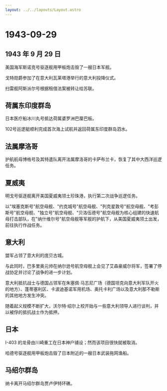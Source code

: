 ```yaml
---
layout: ../../layouts/Layout.astro
---
```


# 1943-09-29

## 1943 年 9 月 29 日

美国海军斯诺克号驱逐舰用甲板炮击毁了一艘日本军舰。

戈特勋爵参加了在意大利瓦莱塔港举行的意大利投降仪式。

扫雷舰阿斯派尔号根据租借法案被转让给苏联。

## 荷属东印度群岛

日本医疗船冰川丸号抵达荷属婆罗洲巴厘巴板。

102号巡逻艇顺利完成首次海上试航并返回荷属东印度群岛泗水。

## 法属摩洛哥

护航航母博格号及其特遣队离开法属摩洛哥的卡萨布兰卡，恢复了其中大西洋巡逻任务。

## 夏威夷

明戈号驱逐舰离开美国夏威夷领土珍珠港，执行第二次战争巡逻任务。

以"埃塞克斯号"航空母舰、"约克城号"航空母舰、"列克星敦号"航空母舰、"考彭斯号"航空母舰、"独立号"航空母舰、"贝洛伍德号"航空母舰为核心组建的快速航母打击部队，在"纳什维尔号"航空母舰等军舰的护航下，从美国夏威夷领土出发，前往执行作战任务。

## 意大利

盟军占领了意大利的庞贝古城。

与此同时，巴多里奥元帅在纳尔逊号航空母舰上会见了艾森豪威尔将军，签署了停战协定并讨论了战争的进一步计划。

意大利抵抗战士与德国占领军在朱塞佩·马志尼广场（德国坦克向意大利军队开火的地方）、蓬蒂塞利区、卡波迪基诺军用机场、奥托卡利广场以及意大利那不勒斯的其他地方发生冲突。

随着起义规模不断扩大，沃尔特·绍尔上校开始与一些意大利领导人进行谈判，并以被俘的抵抗战士作为抵押。

## 日本

I-403 的龙骨由川崎重工在日本神户铺设；然而该项目很快就被取消。

哈德号驱逐舰用甲板炮击毁了日本附近的一艘日本武装拖网渔船。

## 马绍尔群岛

纳卡离开马绍尔群岛贾卢伊特环礁。